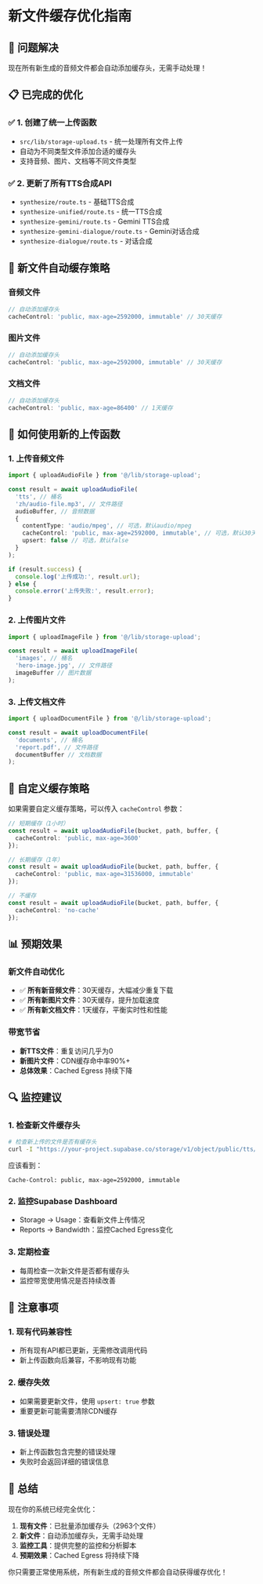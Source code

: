 # 新文件缓存优化指南

## 🎯 问题解决

现在所有新生成的音频文件都会自动添加缓存头，无需手动处理！

## 📋 已完成的优化

### ✅ 1. 创建了统一上传函数
- `src/lib/storage-upload.ts` - 统一处理所有文件上传
- 自动为不同类型文件添加合适的缓存头
- 支持音频、图片、文档等不同文件类型

### ✅ 2. 更新了所有TTS合成API
- `synthesize/route.ts` - 基础TTS合成
- `synthesize-unified/route.ts` - 统一TTS合成
- `synthesize-gemini/route.ts` - Gemini TTS合成
- `synthesize-gemini-dialogue/route.ts` - Gemini对话合成
- `synthesize-dialogue/route.ts` - 对话合成

## 🚀 新文件自动缓存策略

### 音频文件
```typescript
// 自动添加缓存头
cacheControl: 'public, max-age=2592000, immutable' // 30天缓存
```

### 图片文件
```typescript
// 自动添加缓存头
cacheControl: 'public, max-age=2592000, immutable' // 30天缓存
```

### 文档文件
```typescript
// 自动添加缓存头
cacheControl: 'public, max-age=86400' // 1天缓存
```

## 📝 如何使用新的上传函数

### 1. 上传音频文件
```typescript
import { uploadAudioFile } from '@/lib/storage-upload';

const result = await uploadAudioFile(
  'tts', // 桶名
  'zh/audio-file.mp3', // 文件路径
  audioBuffer, // 音频数据
  {
    contentType: 'audio/mpeg', // 可选，默认audio/mpeg
    cacheControl: 'public, max-age=2592000, immutable', // 可选，默认30天
    upsert: false // 可选，默认false
  }
);

if (result.success) {
  console.log('上传成功:', result.url);
} else {
  console.error('上传失败:', result.error);
}
```

### 2. 上传图片文件
```typescript
import { uploadImageFile } from '@/lib/storage-upload';

const result = await uploadImageFile(
  'images', // 桶名
  'hero-image.jpg', // 文件路径
  imageBuffer // 图片数据
);
```

### 3. 上传文档文件
```typescript
import { uploadDocumentFile } from '@/lib/storage-upload';

const result = await uploadDocumentFile(
  'documents', // 桶名
  'report.pdf', // 文件路径
  documentBuffer // 文档数据
);
```

## 🔧 自定义缓存策略

如果需要自定义缓存策略，可以传入 `cacheControl` 参数：

```typescript
// 短期缓存（1小时）
const result = await uploadAudioFile(bucket, path, buffer, {
  cacheControl: 'public, max-age=3600'
});

// 长期缓存（1年）
const result = await uploadAudioFile(bucket, path, buffer, {
  cacheControl: 'public, max-age=31536000, immutable'
});

// 不缓存
const result = await uploadAudioFile(bucket, path, buffer, {
  cacheControl: 'no-cache'
});
```

## 📊 预期效果

### 新文件自动优化
- ✅ **所有新音频文件**：30天缓存，大幅减少重复下载
- ✅ **所有新图片文件**：30天缓存，提升加载速度
- ✅ **所有新文档文件**：1天缓存，平衡实时性和性能

### 带宽节省
- **新TTS文件**：重复访问几乎为0
- **新图片文件**：CDN缓存命中率90%+
- **总体效果**：Cached Egress 持续下降

## 🔍 监控建议

### 1. 检查新文件缓存头
```bash
# 检查新上传的文件是否有缓存头
curl -I "https://your-project.supabase.co/storage/v1/object/public/tts/zh/new-file.mp3"
```

应该看到：
```
Cache-Control: public, max-age=2592000, immutable
```

### 2. 监控Supabase Dashboard
- Storage → Usage：查看新文件上传情况
- Reports → Bandwidth：监控Cached Egress变化

### 3. 定期检查
- 每周检查一次新文件是否都有缓存头
- 监控带宽使用情况是否持续改善

## 🚨 注意事项

### 1. 现有代码兼容性
- 所有现有API都已更新，无需修改调用代码
- 新上传函数向后兼容，不影响现有功能

### 2. 缓存失效
- 如果需要更新文件，使用 `upsert: true` 参数
- 重要更新可能需要清除CDN缓存

### 3. 错误处理
- 新上传函数包含完整的错误处理
- 失败时会返回详细的错误信息

## 🎉 总结

现在你的系统已经完全优化：

1. **现有文件**：已批量添加缓存头（2963个文件）
2. **新文件**：自动添加缓存头，无需手动处理
3. **监控工具**：提供完整的监控和分析脚本
4. **预期效果**：Cached Egress 将持续下降

你只需要正常使用系统，所有新生成的音频文件都会自动获得缓存优化！
